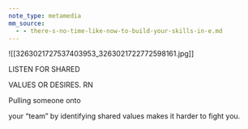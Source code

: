 ```yaml
---
note_type: metamedia
mm_source:
  - - there-s-no-time-like-now-to-build-your-skills-in-e.md
---
```


![[3263021727537403953_3263021722772598161.jpg]]

LISTEN FOR
SHARED

VALUES OR
DESIRES. RN

Pulling someone onto

your “team” by identifying
shared values makes it
harder to fight you.



